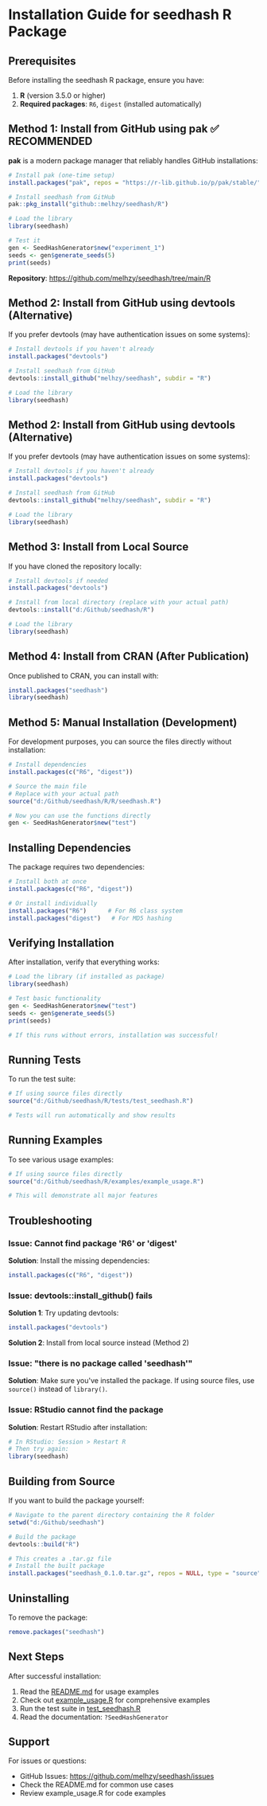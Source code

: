 # Installation Guide for seedhash R Package

## Prerequisites

Before installing the seedhash R package, ensure you have:

1. **R** (version 3.5.0 or higher)
2. **Required packages**: `R6`, `digest` (installed automatically)

## Method 1: Install from GitHub using pak ✅ RECOMMENDED

**pak** is a modern package manager that reliably handles GitHub installations:

```r
# Install pak (one-time setup)
install.packages("pak", repos = "https://r-lib.github.io/p/pak/stable/")

# Install seedhash from GitHub
pak::pkg_install("github::melhzy/seedhash/R")

# Load the library
library(seedhash)

# Test it
gen <- SeedHashGenerator$new("experiment_1")
seeds <- gen$generate_seeds(5)
print(seeds)
```

**Repository**: https://github.com/melhzy/seedhash/tree/main/R

## Method 2: Install from GitHub using devtools (Alternative)

If you prefer devtools (may have authentication issues on some systems):

```r
# Install devtools if you haven't already
install.packages("devtools")

# Install seedhash from GitHub
devtools::install_github("melhzy/seedhash", subdir = "R")

# Load the library
library(seedhash)
```

## Method 2: Install from GitHub using devtools (Alternative)

If you prefer devtools (may have authentication issues on some systems):

```r
# Install devtools if you haven't already
install.packages("devtools")

# Install seedhash from GitHub
devtools::install_github("melhzy/seedhash", subdir = "R")

# Load the library
library(seedhash)
```

## Method 3: Install from Local Source

If you have cloned the repository locally:

```r
# Install devtools if needed
install.packages("devtools")

# Install from local directory (replace with your actual path)
devtools::install("d:/Github/seedhash/R")

# Load the library
library(seedhash)
```

## Method 4: Install from CRAN (After Publication)

Once published to CRAN, you can install with:

```r
install.packages("seedhash")
library(seedhash)
```

## Method 5: Manual Installation (Development)

For development purposes, you can source the files directly without installation:

```r
# Install dependencies
install.packages(c("R6", "digest"))

# Source the main file
# Replace with your actual path
source("d:/Github/seedhash/R/R/seedhash.R")

# Now you can use the functions directly
gen <- SeedHashGenerator$new("test")
```

## Installing Dependencies

The package requires two dependencies:

```r
# Install both at once
install.packages(c("R6", "digest"))

# Or install individually
install.packages("R6")      # For R6 class system
install.packages("digest")   # For MD5 hashing
```

## Verifying Installation

After installation, verify that everything works:

```r
# Load the library (if installed as package)
library(seedhash)

# Test basic functionality
gen <- SeedHashGenerator$new("test")
seeds <- gen$generate_seeds(5)
print(seeds)

# If this runs without errors, installation was successful!
```

## Running Tests

To run the test suite:

```r
# If using source files directly
source("d:/Github/seedhash/R/tests/test_seedhash.R")

# Tests will run automatically and show results
```

## Running Examples

To see various usage examples:

```r
# If using source files directly
source("d:/Github/seedhash/R/examples/example_usage.R")

# This will demonstrate all major features
```

## Troubleshooting

### Issue: Cannot find package 'R6' or 'digest'

**Solution**: Install the missing dependencies:
```r
install.packages(c("R6", "digest"))
```

### Issue: devtools::install_github() fails

**Solution 1**: Try updating devtools:
```r
install.packages("devtools")
```

**Solution 2**: Install from local source instead (Method 2)

### Issue: "there is no package called 'seedhash'"

**Solution**: Make sure you've installed the package. If using source files, use `source()` instead of `library()`.

### Issue: RStudio cannot find the package

**Solution**: Restart RStudio after installation:
```r
# In RStudio: Session > Restart R
# Then try again:
library(seedhash)
```

## Building from Source

If you want to build the package yourself:

```r
# Navigate to the parent directory containing the R folder
setwd("d:/Github/seedhash")

# Build the package
devtools::build("R")

# This creates a .tar.gz file
# Install the built package
install.packages("seedhash_0.1.0.tar.gz", repos = NULL, type = "source")
```

## Uninstalling

To remove the package:

```r
remove.packages("seedhash")
```

## Next Steps

After successful installation:

1. Read the [README.md](README.md) for usage examples
2. Check out [example_usage.R](examples/example_usage.R) for comprehensive examples
3. Run the test suite in [test_seedhash.R](tests/test_seedhash.R)
4. Read the documentation: `?SeedHashGenerator`

## Support

For issues or questions:
- GitHub Issues: https://github.com/melhzy/seedhash/issues
- Check the README.md for common use cases
- Review example_usage.R for code examples
